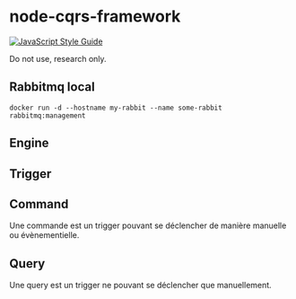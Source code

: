 # node-cqrs-framework

[![JavaScript Style Guide](https://img.shields.io/badge/code%20style-standard-brightgreen.svg)](http://standardjs.com/)

Do not use, research only.  

## Rabbitmq local

```docker run -d --hostname my-rabbit --name some-rabbit rabbitmq:management```

## Engine

## Trigger

## Command

Une commande est un trigger pouvant se déclencher de manière manuelle ou évènementielle.

## Query

Une query est un trigger ne pouvant se déclencher que manuellement.
